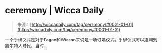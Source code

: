 <!--yml

category: 未分类

date: 2024-06-12 18:26:02

-->

# ceremony | Wicca Daily

> 来源：[http://wiccadaily.com/tag/ceremony/#0001-01-01](http://wiccadaily.com/tag/ceremony/#0001-01-01)

一个手绑仪式是对于Pagan和Wiccan来说是一场订婚仪式。手绑仪式可以追溯到凯尔特人时代，当时…
